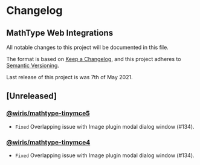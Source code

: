# Changelog

## MathType Web Integrations

All notable changes to this project will be documented in this file.

The format is based on [Keep a Changelog](https://keepachangelog.com/en/1.0.0/),
and this project adheres to [Semantic Versioning](https://semver.org/spec/v2.0.0.html).

Last release of this project is was 7th of May 2021.

## [Unreleased]

### [@wiris/mathtype-tinymce5](https://www.npmjs.com/package/@wiris/mathtype-tinymce5)

- `Fixed` Overlapping issue with Image plugin modal dialog window (#134).

### [@wiris/mathtype-tinymce4](https://www.npmjs.com/package/@wiris/mathtype-tinymce4)

- `Fixed` Overlapping issue with Image plugin modal dialog window (#134).
